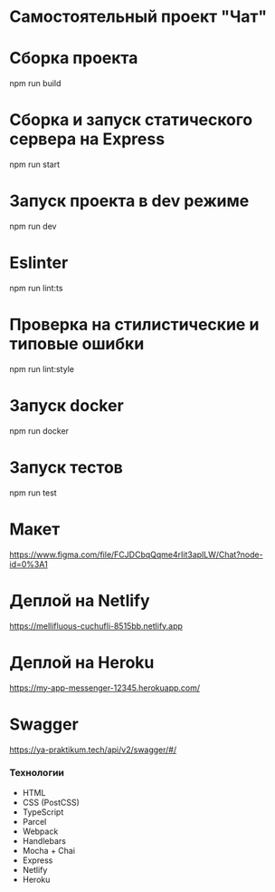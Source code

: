 # Самостоятельный проект "Чат"

# Сборка проекта
npm run build
# Сборка и запуск статического сервера на Express
npm run start

# Запуск проекта в dev режиме
npm run dev

# Eslinter
npm run lint:ts

# Проверка на стилистические и типовые ошибки
npm run lint:style

# Запуск docker
npm run docker

# Запуск тестов
npm run test


# Макет 
https://www.figma.com/file/FCJDCbqQqme4rIit3aplLW/Chat?node-id=0%3A1

# Деплой на Netlify
https://mellifluous-cuchufli-8515bb.netlify.app

# Деплой на Heroku
https://my-app-messenger-12345.herokuapp.com/

# Swagger
https://ya-praktikum.tech/api/v2/swagger/#/

### Технологии

- HTML
- CSS (PostCSS)
- TypeScript
- Parcel
- Webpack
- Handlebars
- Mocha + Chai
- Express
- Netlify
- Heroku
